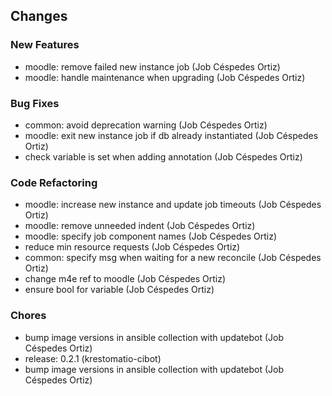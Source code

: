 ## Changes

### New Features

* moodle: remove failed new instance job (Job Céspedes Ortiz)
* moodle: handle maintenance when upgrading (Job Céspedes Ortiz)

### Bug Fixes

* common: avoid deprecation warning (Job Céspedes Ortiz)
* moodle: exit new instance job if db already instantiated (Job Céspedes Ortiz)
* check variable is set when adding annotation (Job Céspedes Ortiz)

### Code Refactoring

* moodle: increase new instance and update job timeouts (Job Céspedes Ortiz)
* moodle: remove unneeded indent (Job Céspedes Ortiz)
* moodle: specify job component names (Job Céspedes Ortiz)
* reduce min resource requests (Job Céspedes Ortiz)
* common: specify msg when waiting for a new reconcile (Job Céspedes Ortiz)
* change m4e ref to moodle (Job Céspedes Ortiz)
* ensure bool for variable (Job Céspedes Ortiz)

### Chores

* bump image versions in ansible collection with updatebot (Job Céspedes Ortiz)
* release: 0.2.1 (krestomatio-cibot)
* bump image versions in ansible collection with updatebot (Job Céspedes Ortiz)
